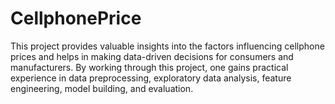 # CellphonePrice
This project provides valuable insights into the factors influencing cellphone prices and helps in making data-driven decisions for consumers and manufacturers. By working through this project, one gains practical experience in data preprocessing, exploratory data analysis, feature engineering, model building, and evaluation.
